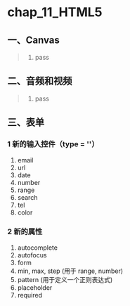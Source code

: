 # chap_11_HTML5

## 一、Canvas
> 1. pass

## 二、音频和视频
> 1. pass

## 三、表单
### 1 新的输入控件（type = ''）
1. email
2. url
3. date
4. number
5. range
6. search
7. tel
8. color
### 2 新的属性
1. autocomplete
2. autofocus
3. form
4. min, max, step (用于 range, number)
5. pattern (用于定义一个正则表达式)
6. placeholder
7. required

